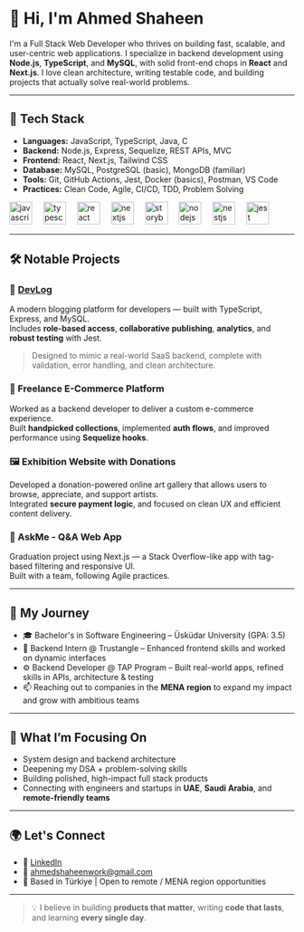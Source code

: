 # 👋 Hi, I'm Ahmed Shaheen

I'm a Full Stack Web Developer who thrives on building fast, scalable, and user-centric web applications. I specialize in backend development using **Node.js**, **TypeScript**, and **MySQL**, with solid front-end chops in **React** and **Next.js**. I love clean architecture, writing testable code, and building projects that actually solve real-world problems.

---

## 🔧 Tech Stack

- **Languages:** JavaScript, TypeScript, Java, C
- **Backend:** Node.js, Express, Sequelize, REST APIs, MVC
- **Frontend:** React, Next.js, Tailwind CSS
- **Database:** MySQL, PostgreSQL (basic), MongoDB (familiar)
- **Tools:** Git, GitHub Actions, Jest, Docker (basics), Postman, VS Code
- **Practices:** Clean Code, Agile, CI/CD, TDD, Problem Solving


<div align="left">
  <img src="https://cdn.jsdelivr.net/gh/devicons/devicon/icons/javascript/javascript-original.svg" height="40" alt="javascript logo"  />
  <img width="12" />
  <img src="https://cdn.jsdelivr.net/gh/devicons/devicon/icons/typescript/typescript-original.svg" height="40" alt="typescript logo"  />
  <img width="12" />
  <img src="https://cdn.jsdelivr.net/gh/devicons/devicon/icons/react/react-original.svg" height="40" alt="react logo"  />
  <img width="12" />
  <img src="https://cdn.jsdelivr.net/gh/devicons/devicon/icons/nextjs/nextjs-original.svg" height="40" alt="nextjs logo"  />
  <img width="12" />
  <img src="https://cdn.jsdelivr.net/gh/devicons/devicon/icons/storybook/storybook-original.svg" height="40" alt="storybook logo"  />
  <img width="12" />
  <img src="https://cdn.jsdelivr.net/gh/devicons/devicon/icons/nodejs/nodejs-original.svg" height="40" alt="nodejs logo"  />
  <img width="12" />
  <img src="https://cdn.jsdelivr.net/gh/devicons/devicon/icons/nestjs/nestjs-original.svg" height="40" alt="nestjs logo"  />
  <img width="12" />
  <img src="https://cdn.jsdelivr.net/gh/devicons/devicon/icons/jest/jest-plain.svg" height="40" alt="jest logo"  />
</div>

---

## 🛠️ Notable Projects

### 📘 [DevLog](https://github.com/ahmedshaheenreal/devlog)
A modern blogging platform for developers — built with TypeScript, Express, and MySQL.  
Includes **role-based access**, **collaborative publishing**, **analytics**, and **robust testing** with Jest.  
> Designed to mimic a real-world SaaS backend, complete with validation, error handling, and clean architecture.

### 🛒 Freelance E-Commerce Platform
Worked as a backend developer to deliver a custom e-commerce experience.  
Built **handpicked collections**, implemented **auth flows**, and improved performance using **Sequelize hooks**.

### 🖼️ Exhibition Website with Donations
Developed a donation-powered online art gallery that allows users to browse, appreciate, and support artists.  
Integrated **secure payment logic**, and focused on clean UX and efficient content delivery.

### 💬 AskMe - Q&A Web App
Graduation project using Next.js — a Stack Overflow-like app with tag-based filtering and responsive UI.  
Built with a team, following Agile practices.

---

## 🚀 My Journey

- 🎓 Bachelor's in Software Engineering – Üsküdar University (GPA: 3.5)
- 🏢 Backend Intern @ Trustangle – Enhanced frontend skills and worked on dynamic interfaces
- ⚙️ Backend Developer @ TAP Program – Built real-world apps, refined skills in APIs, architecture & testing
- 📫 Reaching out to companies in the **MENA region** to expand my impact and grow with ambitious teams

---

## 🧠 What I’m Focusing On

- System design and backend architecture  
- Deepening my DSA + problem-solving skills  
- Building polished, high-impact full stack products  
- Connecting with engineers and startups in **UAE**, **Saudi Arabia**, and **remote-friendly teams**

---

## 🌍 Let's Connect

- 🔗 [LinkedIn](https://linkedin.com/in/real-ahmed-shaheen)
- 📨 ahmedshaheenwork@gmail.com  
- 📍 Based in Türkiye | Open to remote / MENA region opportunities  

---

> 💡 I believe in building **products that matter**, writing **code that lasts**, and learning **every single day**.
